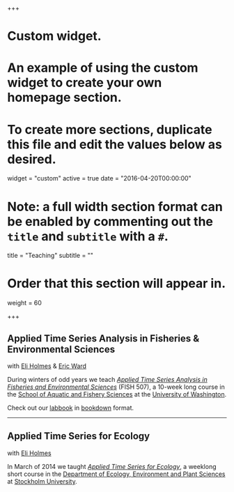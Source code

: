 +++
# Custom widget.
# An example of using the custom widget to create your own homepage section.
# To create more sections, duplicate this file and edit the values below as desired.
widget = "custom"
active = true
date = "2016-04-20T00:00:00"

# Note: a full width section format can be enabled by commenting out the `title` and `subtitle` with a `#`.
title = "Teaching"
subtitle = ""

# Order that this section will appear in.
weight = 60

+++

## Applied Time Series Analysis in Fisheries & Environmental Sciences

with [Eli Holmes](https://faculty.washington.edu/eeholmes/) & [Eric Ward](https://faculty.washington.edu/warde/)

During winters of odd years we teach [_Applied Time Series Analysis in Fisheries and Environmental Sciences_](https://nwfsc-timeseries.github.io/atsa/) (FISH 507), a 10-week long course in the [School of Aquatic and Fishery Sciences](https://fish.uw.edu/) at the [University of Washington](https://www.washington.edu/).

Check out our [labbook](https://nwfsc-timeseries.github.io/atsa-labs/) in [bookdown](https://bookdown.org/) format.

***

## Applied Time Series for Ecology

with [Eli Holmes](https://faculty.washington.edu/eeholmes/)

In March of 2014 we taught [_Applied Time Series for Ecology_](https://timeseriescourseemb.wordpress.com/), a weeklong short course in the [Department of Ecology, Environment and Plant Sciences](http://su.se/deep/english/) at [Stockholm University](http://www.su.se/english/).
